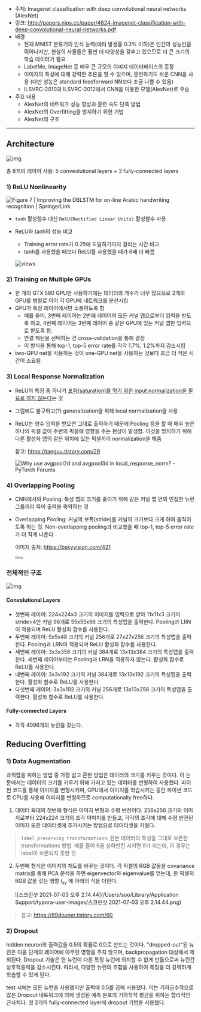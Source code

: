 - 주제: Imagenet classification with deep convolutional neural networks (AlexNet)
- 링크: http://papers.nips.cc/paper/4824-imagenet-classification-with-deep-convolutional-neural-networks.pdf
- 배경
  - 현재 MNIST 분류기의 인식 능력(에러 발생률 0.3% 이하)은 인간의 성능만큼 뛰어나지만, 현실의 사물들은 훨씬 더 다양성을 갖추고 있으므로 더 큰 크기의 학습 데이터가 필요
  - LabelMe, ImageNet 등 매우 큰 규모의 이미지 데이터베이스의 등장
  - 이미지의 특성에 대해 강력한 추론을 할 수 있으며, 훈련하기도 쉬운 CNN을 사용 (다만 성능은 standard feedforward NN보다 조금 나쁠 수 있음)
  - ILSVRC-2010과 ILSVRC-2012에서 CNN을 이용한 모델(AlexNet)로 우승
- 주요 내용
  - AlexNet의 네트워크 성능 향상과 훈련 속도 단축 방법
  - AlexNet의 Overfitting을 방지하기 위한 기법
  - AlexNet의 구조

---

## Architecture

![img](https://t1.daumcdn.net/cfile/tistory/99FEB93C5C80B5192E)

총 8개의 레이어 사용: 5 conveolutional layers + 3 fully-connected layers



### 1) ReLU Nonlinearity

![Figure 7 | Improving the DBLSTM for on-line Arabic handwriting recognition  | SpringerLink](https://media.springernature.com/full/springer-static/image/art%3A10.1007%2Fs11042-020-08740-w/MediaObjects/11042_2020_8740_Fig7_HTML.png)

- `tanh` 활성함수 대신 `RelU(Rectified Linear Units)` 활성함수 사용

- ReLU와 tanh의 성능 비교

  - Training error rate가 0.25에 도달하기까지 걸리는 시간 비교
  - tanh를 사용했을 때보다 ReLU를 사용했을 때가 6배 더 빠름

  ![views](https://seongkyun.github.io/assets/post_img/study/2019-05-01-activations/relu_alexplot.jpg)

  

### 2) Training on Multiple GPUs

- 한 개의 GTX 580 GPU만 사용하기에는 데이터의 개수가 너무 많으므로 2개의 GPU를 병렬로 이어 각 GPU에 네트워크를 분산시킴
- GPU가 특정 레이어에서만 소통하도록 함
  - 예를 들어, 3번째 레이어는 2번째 레이어의 모든 커널 맵으로부터 입력을 받도록 하고, 4번째 레이어는 3번째 레이어 중 같은 GPU에 있는 커널 맵만 입력으로 받도록 함.
  - 연결 패턴을 선택하는 건 cross-validation을 통해 결정
  - 이 방식을 통해 top-1, top-5 error rate를 각각 1.7%, 1.2%까지 감소시킴
- two-GPU net을 사용하는 것이 one-GPU net을 사용하는 것보다 조금 더 적은 시간이 소요됨



### 3) Local Response Normalization

- ReLU의 특징 중 하나가 <u>포화(saturation)를 막기 위한 input normalization을 필요로 하지 않는다</u>는 것

- 그럼에도 불구하고(?) generalization을 위해 local normalization을 사용

- ReLU는 양수 입력을 받으면 그대로 출력하기 때문에 Pooling 등을 할 때 매우 높은 하나의 픽셀 값이 주변의 픽셀에 영향을 주는 현상이 발생함. 이것을 방지하기 위해 다른 활성화 맵의 같은 위치에 있는 픽셀끼리 normalization을 해줌

  참고: https://taeguu.tistory.com/29

  ![Why use avgpool2d and avgpool3d in local_response_norm? - PyTorch Forums](https://discuss.pytorch.org/uploads/default/original/3X/7/4/74048c9fe408f182e71184ddb7d2ae0e571ee406.gif)



### 4) Overlapping Pooling

- CNN에서의 Pooling: 특성 맵의 크기를 줄이기 위해 같은 커널 맵 안의 인접한 뉴런 그룹끼리 묶어 출력을 축약하는 것

- Overlapping Pooling: 커널의 보폭(stride)를 커널의 크기보다 크게 하여 움직이도록 하는 것. Non-overlapping pooling과 비교했을 때 top-1, top-5 error rate가 더 작게 나온다.

  이미지 출처: https://bskyvision.com/421

  <img src="https://blog.kakaocdn.net/dn/b5hfOx/btqBCUY3kpE/CKcK19bmDgtkSkWS5GPkBk/img.png" alt="img" style="zoom:50%;" />



### 전체적인 구조

![img](https://t1.daumcdn.net/cfile/tistory/99FEB93C5C80B5192E)



#### Convolutional Layers

- 첫번째 레이어: 224x224x3 크기의 이미지를 입력으로 받아 11x11x3 크기의 stride=4인 커널 96개로 55x55x96 크기의 특성맵을 출력한다. Pooling과 LRN이 적용되며 ReLU 활성화 함수를 사용한다.
- 두번째 레이어: 5x5x48 크기의 커널 256개로 27x27x256 크기의 특성맵을 출력한다. Pooling과 LRN이 적용되며 ReLU 활성화 함수를 사용한다.
- 세번째 레이어: 3x3x356 크기의 커널 384개로 13x13x384 크기의 특성맵을 출력한다. 세번째 레이어부터는 Pooling과 LRN을 적용하지 않는다. 활성화 함수로 ReLU를 사용한다.
- 네번째 레이어: 3x3x192 크기의 커널 384개로 13x13x192 크기의 특성맵을 출력한다. 활성화 함수로 ReLU를 사용한다.
- 다섯번째 레이어: 3x3x192 크기의 커널 256개로 13x13x256 크기의 특성맵을 출력한다. 활성화 함수로 ReLU를 사용한다.



#### Fully-connected Layers

- 각각 4096개의 뉴런을 갖는다.





## Reducing Overfitting

### 1) Data Augmentation

과적합을 피하는 방법 중 가장 쉽고 흔한 방법은 데이터의 크기를 키우는 것이다. 이 논문에서는 데이터의 크기를 키우기 위해 가지고 있는 데이터를 변형하여 사용했다. 파이썬 코드를 통해 이미지를 변형시키며, GPU에서 이미지를 학습시키는 동안 파이썬 코드로 CPU를 사용해 이미지를 변형하므로 computationally free하다.

1. 데이터 확대의 첫번째 형식은 이미지 변형과 수평 반전이다. 256x256 크기의 이미지로부터 224x224 크기의 조각 이미지를 만들고, 각각의 조각에 대해 수평 반전된 이미지 또한 데이터셋에 추가시키는 방법으로 데이터셋을 키웠다.

>  `label preserving transformations`: 원본 데이터의 특성을 그대로 보존한 transformations 방법. 예를 들어 6을 상하반전 시키면 9가 되는데, 이 경우는 label이 보존되지 못한 것

2. 두번째 형식은 이미지의 채도를 바꾸는 것이다. 각 픽셀의 RGB 값들을 covariance matrix를 통해 PCA 분석을 하면 eigenvector와 eigenvalue를 얻는데, 한 픽셀의 RGB 값을 갖는 행렬 $I_{xy}$ 에 아래의 식을 더한다.

   ![스크린샷 2021-07-03 오후 2.14.44](/Users/soo/Library/Application Support/typora-user-images/스크린샷 2021-07-03 오후 2.14.44.png)

>  참고: https://89douner.tistory.com/60



### 2) Dropout

hidden neuron의 출력값을 0.5의 확률로 0으로 만드는 것이다. "dropped-out"된 뉴런은 다음 단계의 레이어에 아무런 영향을 주지 않으며, backpropagation 대상에서 제외된다. Dropout 기술은 한 뉴런이 다른 특정 뉴런에 의지할 수 없게 만듦으로써 뉴런간 상호적응력을 감소시킨다. 따라서, 다양한 뉴런의 조합을 사용하여 특징을 더 강력하게 학습할 수 있게 된다.

test 시에는 모든 뉴런을 사용했지만 출력에 0.5를 곱해 사용했다. 이는 기하급수적으로 많은 Dropout 네트워크에 의해 생성된 예측 분포의 기하학적 평균을 취하는 합리적인 근사치다. 첫 2개의 fully-connected layer에 dropout 기법을 사용했다.





